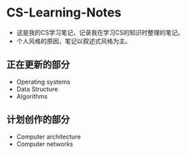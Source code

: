 # CS-Learning-Notes

- 这是我的CS学习笔记，记录我在学习CS的知识时整理的笔记。
- 个人风格的原因，笔记以叙述式风格为主。

## 正在更新的部分

- Operating systems
- Data Structure
- Algorithms

## 计划创作的部分

- Computer architecture
- Computer networks

